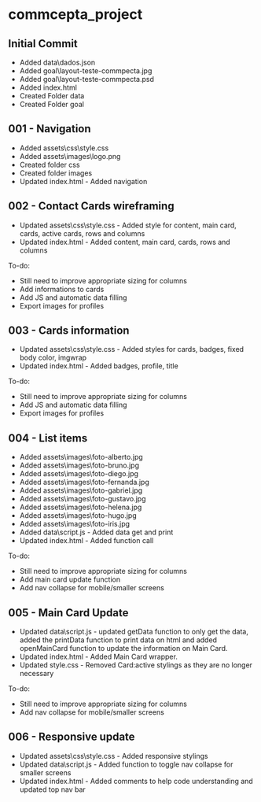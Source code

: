 # commcepta_project

## Initial Commit
+ Added data\dados.json
+ Added goal\layout-teste-commpecta.jpg
+ Added goal\layout-teste-commpecta.psd
+ Added index.html
+ Created Folder data
+ Created Folder goal

## 001 - Navigation
+ Added assets\css\style.css
+ Added assets\images\logo.png
+ Created folder css
+ Created folder images
+ Updated index.html - Added navigation

## 002 - Contact Cards wireframing
+ Updated assets\css\style.css - Added style for content, main card, cards, active cards, rows and columns
+ Updated index.html - Added content, main card, cards, rows and columns

To-do:
+ Still need to improve appropriate sizing for columns
+ Add informations to cards
+ Add JS and automatic data filling
+ Export images for profiles

## 003 - Cards information
+ Updated assets\css\style.css - Added styles for cards, badges, fixed body color, imgwrap
+ Updated index.html - Added badges, profile, title

To-do:
+ Still need to improve appropriate sizing for columns
+ Add JS and automatic data filling
+ Export images for profiles

## 004 - List items
+ Added assets\images\foto-alberto.jpg
+ Added assets\images\foto-bruno.jpg
+ Added assets\images\foto-diego.jpg
+ Added assets\images\foto-fernanda.jpg
+ Added assets\images\foto-gabriel.jpg
+ Added assets\images\foto-gustavo.jpg
+ Added assets\images\foto-helena.jpg
+ Added assets\images\foto-hugo.jpg
+ Added assets\images\foto-iris.jpg
+ Added data\script.js - Added data get and print
+ Updated index.html - Added function call

To-do:
+ Still need to improve appropriate sizing for columns
+ Add main card update function
+ Add nav collapse for mobile/smaller screens

## 005 - Main Card Update
+ Updated data\script.js - updated getData function to only get the data, added the printData function to print data on html and added openMainCard function to update the information on Main Card.
+ Updated index.html - Added Main Card wrapper.
+ Updated style.css - Removed Card:active stylings as they are no longer necessary

To-do:
+ Still need to improve appropriate sizing for columns
+ Add nav collapse for mobile/smaller screens

## 006 - Responsive update
+ Updated assets\css\style.css - Added responsive stylings
+ Updated data\script.js - Added function to toggle nav collapse for smaller screens
+ Updated index.html - Added comments to help code understanding and updated top nav bar
